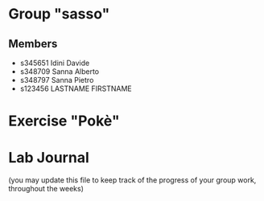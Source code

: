 # Group "sasso"
## Members
- s345651 Idini Davide
- s348709 Sanna Alberto
- s348797 Sanna Pietro
- s123456 LASTNAME FIRSTNAME

# Exercise "Pokè"

# Lab Journal

(you may update this file to keep track of the progress of your group work, throughout the weeks)

